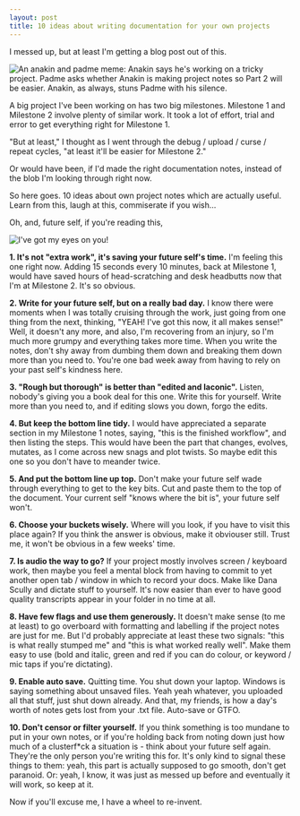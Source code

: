 ```yaml
---
layout: post
title: 10 ideas about writing documentation for your own projects
---
```



I messed up, but at least I'm getting a blog post out of this.

![An anakin and padme meme: Anakin says he's working on a tricky project. Padme asks whether Anakin is making project notes so Part 2 will be easier. Anakin, as always, stuns Padme with his silence.](https://vic-kostrzewski.github.io/images/99k12b.jpg)

A big project I've been working on has two big milestones. Milestone 1 and Milestone 2 involve plenty of similar work. It took a lot of effort, trial and error to get everything right for Milestone 1.

"But at least," I thought as I went through the debug / upload / curse / repeat cycles, "at least it'll be easier for Milestone 2."

Or would have been, if I'd made the right documentation notes, instead of the blob I'm looking through right now.

So here goes. 10 ideas about own project notes which are actually useful. Learn from this, laugh at this, commiserate if you wish...

Oh, and, future self, if you're reading this,

![I've got my eyes on you!](https://vic-kostrzewski.github.io/images/eyesonyou.gif)


**1. It's not "extra work", it's saving your future self's time.** I'm feeling this one right now. Adding 15 seconds every 10 minutes, back at Milestone 1, would have saved hours of head-scratching and desk headbutts now that I'm at Milestone 2. It's so obvious.

**2. Write for your future self, but on a really bad day.** I know there were moments when I was totally cruising through the work, just going from one thing from the next, thinking, "YEAH! I've got this now, it all makes sense!" Well, it doesn't any more, and also, I'm recovering from an injury, so I'm much more grumpy and everything takes more time. When you write the notes, don't shy away from dumbing them down and breaking them down more than you need to. You're one bad week away from having to rely on your past self's kindness here.

**3. "Rough but thorough" is better than "edited and laconic".** Listen, nobody's giving you a book deal for this one. Write this for yourself. Write more than you need to, and if editing slows you down, forgo the edits.

**4. But keep the bottom line tidy.** I would have appreciated a separate section in my Milestone 1 notes, saying, "this is the finished workflow", and then listing the steps. This would have been the part that changes, evolves, mutates, as I come across new snags and plot twists. So maybe edit this one so you don't have to meander twice.

**5. And put the bottom line up top.** Don't make your future self wade through everything to get to the key bits. Cut and paste them to the top of the document. Your current self "knows where the bit is", your future self won't.

**6. Choose your buckets wisely.** Where will you look, if you have to visit this place again? If you think the answer is obvious, make it obviouser still. Trust me, it won't be obvious in a few weeks' time.

**7. Is audio the way to go?** If your project mostly involves screen / keyboard work, then maybe you feel a mental block from having to commit to yet another open tab / window in which to record your docs. Make like Dana Scully and dictate stuff to yourself. It's now easier than ever to have good quality transcripts appear in your folder in no time at all.

**8. Have few flags and use them generously.** It doesn't make sense (to me at least) to go overboard with formatting and labelling if the project notes are just for me. But I'd probably appreciate at least these two signals: "this is what really stumped me" and "this is what worked really well". Make them easy to use (bold and italic, green and red if you can do colour, or keyword / mic taps if you're dictating).

**9. Enable auto save.** Quitting time. You shut down your laptop. Windows is saying something about unsaved files. Yeah yeah whatever, you uploaded all that stuff, just shut down already. And that, my friends, is how a day's worth of notes gets lost from your .txt file. Auto-save or GTFO.

**10. Don't censor or filter yourself.** If you think something is too mundane to put in your own notes, or if you're holding back from noting down just how much of a clusterf*ck a situation is - think about your future self again. They're the only person you're writing this for. It's only kind to signal these things to them: yeah, this part is actually supposed to go smooth, don't get paranoid. Or: yeah, I know, it was just as messed up before and eventually it will work, so keep at it.

Now if you'll excuse me, I have a wheel to re-invent.
